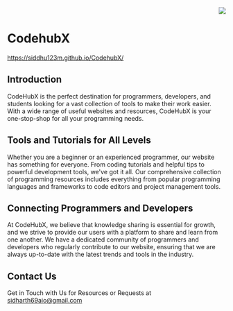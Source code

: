 <div align="right">
  <img src="https://img.shields.io/github/watchers/SIDDHU123M/CodehubX?style=for-the-badge&logo=github&label=Views&color=2a2a2a" />
</div>

# CodehubX
https://siddhu123m.github.io/CodehubX/

## Introduction
CodeHubX is the perfect destination for programmers, developers, and students looking for a vast collection of tools to make their work easier. With a wide range of useful websites and resources, CodeHubX is your one-stop-shop for all your programming needs.

## Tools and Tutorials for All Levels
Whether you are a beginner or an experienced programmer, our website has something for everyone. From coding tutorials and helpful tips to powerful development tools, we've got it all. Our comprehensive collection of programming resources includes everything from popular programming languages and frameworks to code editors and project management tools.

## Connecting Programmers and Developers
At CodeHubX, we believe that knowledge sharing is essential for growth, and we strive to provide our users with a platform to share and learn from one another. We have a dedicated community of programmers and developers who regularly contribute to our website, ensuring that we are always up-to-date with the latest trends and tools in the industry.

## Contact Us
Get in Touch with Us for Resources or Requests at <a href="mailto:sidharth69aio@gmail.com">sidharth69aio@gmail.com
